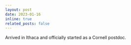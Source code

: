 ```yaml
---
layout: post
date: 2023-01-16 
inline: true
related_posts: false
---
```


Arrived in Ithaca and officially started as a Cornell postdoc.
